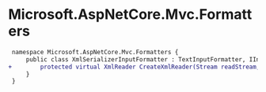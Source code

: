 # Microsoft.AspNetCore.Mvc.Formatters

``` diff
 namespace Microsoft.AspNetCore.Mvc.Formatters {
     public class XmlSerializerInputFormatter : TextInputFormatter, IInputFormatterExceptionPolicy {
+        protected virtual XmlReader CreateXmlReader(Stream readStream, Encoding encoding, Type type);
     }
 }
```
